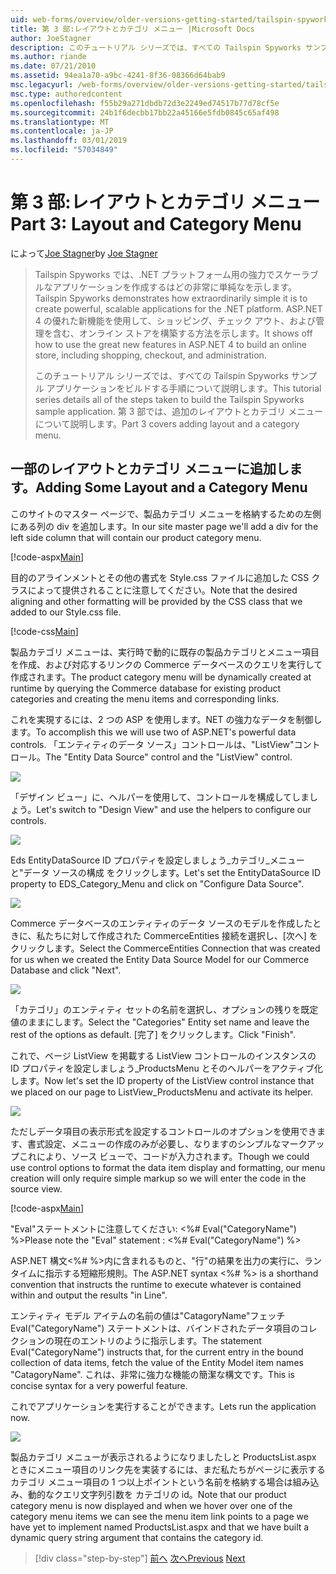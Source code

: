 ```yaml
---
uid: web-forms/overview/older-versions-getting-started/tailspin-spyworks/tailspin-spyworks-part-3
title: 第 3 部:レイアウトとカテゴリ メニュー |Microsoft Docs
author: JoeStagner
description: このチュートリアル シリーズでは、すべての Tailspin Spyworks サンプル アプリケーションをビルドする手順について説明します。 第 3 部では、追加のレイアウトとカテゴリ メニューについて説明します。
ms.author: riande
ms.date: 07/21/2010
ms.assetid: 94ea1a70-a9bc-4241-8f36-08366d64bab9
msc.legacyurl: /web-forms/overview/older-versions-getting-started/tailspin-spyworks/tailspin-spyworks-part-3
msc.type: authoredcontent
ms.openlocfilehash: f55b29a271dbdb72d3e2249ed74517b77d78cf5e
ms.sourcegitcommit: 24b1f6decbb17bb22a45166e5fdb0845c65af498
ms.translationtype: MT
ms.contentlocale: ja-JP
ms.lasthandoff: 03/01/2019
ms.locfileid: "57034849"
---
```

<a name="part-3-layout-and-category-menu"></a><span data-ttu-id="a10b7-104">第 3 部:レイアウトとカテゴリ メニュー</span><span class="sxs-lookup"><span data-stu-id="a10b7-104">Part 3: Layout and Category Menu</span></span>
====================
<span data-ttu-id="a10b7-105">によって[Joe Stagner](https://github.com/JoeStagner)</span><span class="sxs-lookup"><span data-stu-id="a10b7-105">by [Joe Stagner](https://github.com/JoeStagner)</span></span>

> <span data-ttu-id="a10b7-106">Tailspin Spyworks では、.NET プラットフォーム用の強力でスケーラブルなアプリケーションを作成するはどの非常に単純なを示します。</span><span class="sxs-lookup"><span data-stu-id="a10b7-106">Tailspin Spyworks demonstrates how extraordinarily simple it is to create powerful, scalable applications for the .NET platform.</span></span> <span data-ttu-id="a10b7-107">ASP.NET 4 の優れた新機能を使用して、ショッピング、チェック アウト、および管理を含む、オンライン ストアを構築する方法を示します。</span><span class="sxs-lookup"><span data-stu-id="a10b7-107">It shows off how to use the great new features in ASP.NET 4 to build an online store, including shopping, checkout, and administration.</span></span>
> 
> <span data-ttu-id="a10b7-108">このチュートリアル シリーズでは、すべての Tailspin Spyworks サンプル アプリケーションをビルドする手順について説明します。</span><span class="sxs-lookup"><span data-stu-id="a10b7-108">This tutorial series details all of the steps taken to build the Tailspin Spyworks sample application.</span></span> <span data-ttu-id="a10b7-109">第 3 部では、追加のレイアウトとカテゴリ メニューについて説明します。</span><span class="sxs-lookup"><span data-stu-id="a10b7-109">Part 3 covers adding layout and a category menu.</span></span>


## <a id="_Toc260221669"></a>  <span data-ttu-id="a10b7-110">一部のレイアウトとカテゴリ メニューに追加します。</span><span class="sxs-lookup"><span data-stu-id="a10b7-110">Adding Some Layout and a Category Menu</span></span>

<span data-ttu-id="a10b7-111">このサイトのマスター ページで、製品カテゴリ メニューを格納するための左側にある列の div を追加します。</span><span class="sxs-lookup"><span data-stu-id="a10b7-111">In our site master page we'll add a div for the left side column that will contain our product category menu.</span></span>

[!code-aspx[Main](tailspin-spyworks-part-3/samples/sample1.aspx)]

<span data-ttu-id="a10b7-112">目的のアラインメントとその他の書式を Style.css ファイルに追加した CSS クラスによって提供されることに注意してください。</span><span class="sxs-lookup"><span data-stu-id="a10b7-112">Note that the desired aligning and other formatting will be provided by the CSS class that we added to our Style.css file.</span></span>

[!code-css[Main](tailspin-spyworks-part-3/samples/sample2.css)]

<span data-ttu-id="a10b7-113">製品カテゴリ メニューは、実行時で動的に既存の製品カテゴリとメニュー項目を作成、および対応するリンクの Commerce データベースのクエリを実行して作成されます。</span><span class="sxs-lookup"><span data-stu-id="a10b7-113">The product category menu will be dynamically created at runtime by querying the Commerce database for existing product categories and creating the menu items and corresponding links.</span></span>

<span data-ttu-id="a10b7-114">これを実現するには、2 つの ASP を使用します。NET の強力なデータを制御します。</span><span class="sxs-lookup"><span data-stu-id="a10b7-114">To accomplish this we will use two of ASP.NET's powerful data controls.</span></span> <span data-ttu-id="a10b7-115">「エンティティのデータ ソース」コントロールは、"ListView"コントロール。</span><span class="sxs-lookup"><span data-stu-id="a10b7-115">The "Entity Data Source" control and the "ListView" control.</span></span>

![](tailspin-spyworks-part-3/_static/image1.jpg)

<span data-ttu-id="a10b7-116">「デザイン ビュー」に、ヘルパーを使用して、コントロールを構成してしましょう。</span><span class="sxs-lookup"><span data-stu-id="a10b7-116">Let's switch to "Design View" and use the helpers to configure our controls.</span></span>

![](tailspin-spyworks-part-3/_static/image2.jpg)

<span data-ttu-id="a10b7-117">Eds EntityDataSource ID プロパティを設定しましょう\_カテゴリ\_メニューと"データ ソースの構成 をクリックします。</span><span class="sxs-lookup"><span data-stu-id="a10b7-117">Let's set the EntityDataSource ID property to EDS\_Category\_Menu and click on "Configure Data Source".</span></span>

![](tailspin-spyworks-part-3/_static/image3.jpg)

<span data-ttu-id="a10b7-118">Commerce データベースのエンティティのデータ ソースのモデルを作成したときに、私たちに対して作成された CommerceEntities 接続を選択し、[次へ] をクリックします。</span><span class="sxs-lookup"><span data-stu-id="a10b7-118">Select the CommerceEntities Connection that was created for us when we created the Entity Data Source Model for our Commerce Database and click "Next".</span></span>

![](tailspin-spyworks-part-3/_static/image4.jpg)

<span data-ttu-id="a10b7-119">「カテゴリ」のエンティティ セットの名前を選択し、オプションの残りを既定値のままにします。</span><span class="sxs-lookup"><span data-stu-id="a10b7-119">Select the "Categories" Entity set name and leave the rest of the options as default.</span></span> <span data-ttu-id="a10b7-120">[完了] をクリックします。</span><span class="sxs-lookup"><span data-stu-id="a10b7-120">Click "Finish".</span></span>

<span data-ttu-id="a10b7-121">これで、ページ ListView を掲載する ListView コントロールのインスタンスの ID プロパティを設定しましょう\_ProductsMenu とそのヘルパーをアクティブ化します。</span><span class="sxs-lookup"><span data-stu-id="a10b7-121">Now let's set the ID property of the ListView control instance that we placed on our page to ListView\_ProductsMenu and activate its helper.</span></span>

![](tailspin-spyworks-part-3/_static/image5.jpg)

<span data-ttu-id="a10b7-122">ただしデータ項目の表示形式を設定するコントロールのオプションを使用できます、書式設定、メニューの作成のみが必要し、なりますのシンプルなマークアップこれにより、ソース ビューで、コードが入力されます。</span><span class="sxs-lookup"><span data-stu-id="a10b7-122">Though we could use control options to format the data item display and formatting, our menu creation will only require simple markup so we will enter the code in the source view.</span></span>

[!code-aspx[Main](tailspin-spyworks-part-3/samples/sample3.aspx)]

<span data-ttu-id="a10b7-123">"Eval"ステートメントに注意してください: &lt;%# Eval("CategoryName") %&gt;</span><span class="sxs-lookup"><span data-stu-id="a10b7-123">Please note the "Eval" statement : &lt;%# Eval("CategoryName") %&gt;</span></span>

<span data-ttu-id="a10b7-124">ASP.NET 構文&lt;%# %&gt;内に含まれるものと、"行"の結果を出力の実行に、ランタイムに指示する短縮形規則。</span><span class="sxs-lookup"><span data-stu-id="a10b7-124">The ASP.NET syntax &lt;%# %&gt; is a shorthand convention that instructs the runtime to execute whatever is contained within and output the results "in Line".</span></span>

<span data-ttu-id="a10b7-125">エンティティ モデル アイテムの名前の値は"CatagoryName"フェッチ Eval("CategoryName") ステートメントは、バインドされたデータ項目のコレクションの現在のエントリのように指示します。</span><span class="sxs-lookup"><span data-stu-id="a10b7-125">The statement Eval("CategoryName") instructs that, for the current entry in the bound collection of data items, fetch the value of the Entity Model item names "CatagoryName".</span></span> <span data-ttu-id="a10b7-126">これは、非常に強力な機能の簡潔な構文です。</span><span class="sxs-lookup"><span data-stu-id="a10b7-126">This is concise syntax for a very powerful feature.</span></span>

<span data-ttu-id="a10b7-127">これでアプリケーションを実行することができます。</span><span class="sxs-lookup"><span data-stu-id="a10b7-127">Lets run the application now.</span></span>

![](tailspin-spyworks-part-3/_static/image6.jpg)

<span data-ttu-id="a10b7-128">製品カテゴリ メニューが表示されるようになりましたしと ProductsList.aspx ときにメニュー項目のリンク先を実装するには、まだ私たちがページに表示するカテゴリ メニュー項目の 1 つ以上ポイントという名前を格納する場合は組み込み、動的なクエリ文字列引数を カテゴリの id。</span><span class="sxs-lookup"><span data-stu-id="a10b7-128">Note that our product category menu is now displayed and when we hover over one of the category menu items we can see the menu item link points to a page we have yet to implement named ProductsList.aspx and that we have built a dynamic query string argument that contains the category id.</span></span>

> [!div class="step-by-step"]
> <span data-ttu-id="a10b7-129">[前へ](tailspin-spyworks-part-2.md)
> [次へ](tailspin-spyworks-part-4.md)</span><span class="sxs-lookup"><span data-stu-id="a10b7-129">[Previous](tailspin-spyworks-part-2.md)
[Next](tailspin-spyworks-part-4.md)</span></span>

